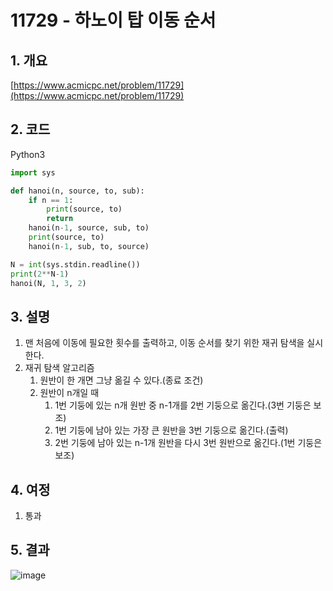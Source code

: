 # **11729 - 하노이 탑 이동 순서**

## **1. 개요**

[https://www.acmicpc.net/problem/11729](https://www.acmicpc.net/problem/11729)

## **2. 코드**

Python3

```python
import sys

def hanoi(n, source, to, sub):
    if n == 1:
        print(source, to)
        return
    hanoi(n-1, source, sub, to)
    print(source, to)
    hanoi(n-1, sub, to, source)

N = int(sys.stdin.readline())
print(2**N-1)
hanoi(N, 1, 3, 2)
```

## **3. 설명**

1. 맨 처음에 이동에 필요한 횟수를 출력하고, 이동 순서를 찾기 위한 재귀 탐색을 실시한다.
2. 재귀 탐색 알고리즘
    1. 원반이 한 개면 그냥 옮길 수 있다.(종료 조건)
    2. 원반이 n개일 때
        1. 1번 기둥에 있는 n개 원반 중 n-1개를 2번 기둥으로 옮긴다.(3번 기둥은 보조)
        2. 1번 기둥에 남아 있는 가장 큰 원반을 3번 기둥으로 옮긴다.(출력)
        3. 2번 기둥에 남아 있는 n-1개 원반을 다시 3번 원반으로 옮긴다.(1번 기둥은 보조)

## **4. 여정**

1. 통과

## **5. 결과**
![image](https://user-images.githubusercontent.com/41278416/89097638-a5421b80-d41b-11ea-9512-cdaddb803af8.png)